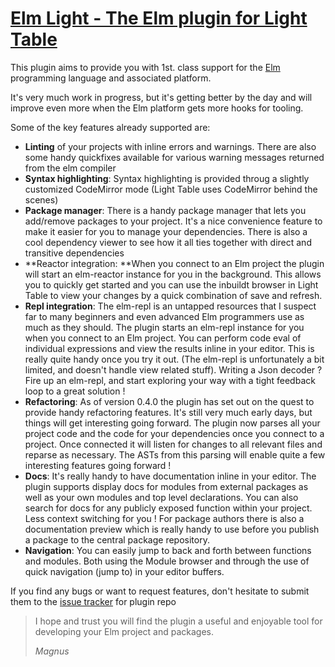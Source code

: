 # [Elm Light - The Elm plugin for Light Table](https://rundis.gitbooks.io/elm-light-guide/content/)

This plugin aims to provide you with 1st. class support for the [Elm](http://elm-lang.org) programming language and associated platform.

It's very much work in progress, but it's getting better by the day and will improve even more when the Elm platform gets more hooks for tooling.

Some of the key features already supported are:

* **Linting** of your projects with inline errors and warnings. There are also some handy quickfixes available for various warning messages returned from the elm compiler
* **Syntax highlighting**: Syntax highlighting is provided throug a slightly customized CodeMirror mode \(Light Table uses CodeMirror behind the scenes\)
* **Package manager**: There is a handy package manager that lets you add\/remove packages to your project. It's a nice convenience feature to make it easier for you to manage your dependencies. There is also a cool dependency viewer to see how it all ties together with direct and transitive dependencies
* **Reactor integration: **When you connect to an Elm project the plugin will start an elm-reactor instance for you in the background. This allows you to quickly get started and you can use the inbuildt browser in Light Table to view your changes  by a quick combination of save and refresh.
* **Repl integration**: The elm-repl is an untapped resources that I suspect far to many beginners and even advanced Elm programmers use as much as they should. The plugin starts an elm-repl instance for you when you connect to an Elm project. You can perform code eval of individual expressions and view the results inline in your editor. This is really quite handy once you try it out. \(The elm-repl is unfortunately a bit limited, and doesn't handle view related stuff\). Writing a Json decoder ? Fire up an elm-repl, and start exploring your way with a tight feedback loop to a great solution !
* **Refactoring**: As of version 0.4.0 the plugin has set out on the quest to provide handy refactoring features. It's still very much early days, but things will get interesting going forward. The plugin now parses all your project code and the code for your dependencies once you connect to a project. Once connected it will listen for changes to all relevant files and reparse as necessary. The ASTs from this parsing will enable quite a few interesting features going forward !
* **Docs**: It's really handy to have documentation inline in your editor. The plugin supports display docs for modules from external packages as well as your own modules and top level declarations. You can also search for docs for any publicly exposed function within your project. Less context switching for you ! For package authors there is also a documentation preview which is really handy to use before you publish a package to the central package repository.
* **Navigation**: You can easily jump to back and forth between functions and modules. Both using the Module browser and through the use of quick navigation \(jump to\) in your editor buffers.

If you find any bugs or want to request features, don't hesitate to submit them to the [issue tracker](https://github.com/rundis/elm-light/issues) for plugin repo



> I hope and trust you will find the plugin a useful and enjoyable tool for developing your Elm project and packages.
> 
> _Magnus_

